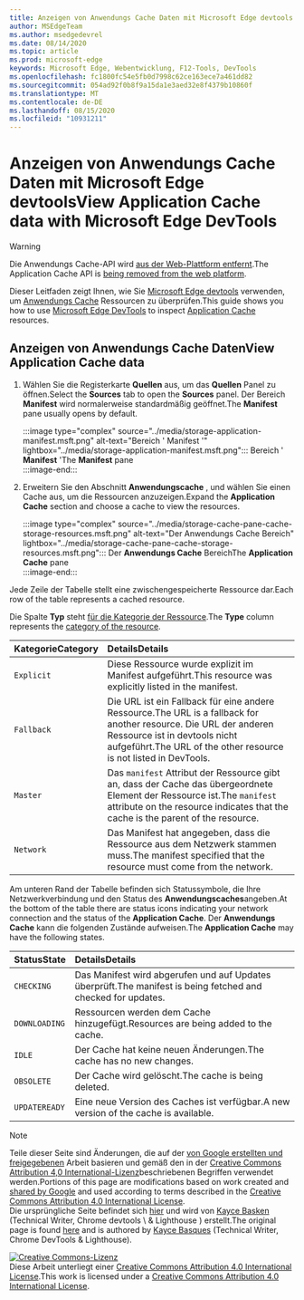 ```yaml
---
title: Anzeigen von Anwendungs Cache Daten mit Microsoft Edge devtools
author: MSEdgeTeam
ms.author: msedgedevrel
ms.date: 08/14/2020
ms.topic: article
ms.prod: microsoft-edge
keywords: Microsoft Edge, Webentwicklung, F12-Tools, DevTools
ms.openlocfilehash: fc1800fc54e5fb0d7998c62ce163ece7a461dd82
ms.sourcegitcommit: 054ad92f0b8f9a15da1e3aed32e8f4379b10860f
ms.translationtype: MT
ms.contentlocale: de-DE
ms.lasthandoff: 08/15/2020
ms.locfileid: "10931211"
---
```

<!-- Copyright Kayce Basques 

   Licensed under the Apache License, Version 2.0 (the "License");
   you may not use this file except in compliance with the License.
   You may obtain a copy of the License at

       https://www.apache.org/licenses/LICENSE-2.0

   Unless required by applicable law or agreed to in writing, software
   distributed under the License is distributed on an "AS IS" BASIS,
   WITHOUT WARRANTIES OR CONDITIONS OF ANY KIND, either express or implied.
   See the License for the specific language governing permissions and
   limitations under the License.  -->  

# <span data-ttu-id="cd06a-103">Anzeigen von Anwendungs Cache Daten mit Microsoft Edge devtools</span><span class="sxs-lookup"><span data-stu-id="cd06a-103">View Application Cache data with Microsoft Edge DevTools</span></span>  

> [!WARNING]
> <span data-ttu-id="cd06a-104">Die Anwendungs Cache-API wird [aus der Web-Plattform entfernt][HTMLStandardOfflineWebApplications].</span><span class="sxs-lookup"><span data-stu-id="cd06a-104">The Application Cache API is [being removed from the web platform][HTMLStandardOfflineWebApplications].</span></span>  

<span data-ttu-id="cd06a-105">Dieser Leitfaden zeigt Ihnen, wie Sie [Microsoft Edge devtools][MicrosoftEdgeDevTools] verwenden, um [Anwendungs Cache][MDNWebAPIsWindowApplicationCache] Ressourcen zu überprüfen.</span><span class="sxs-lookup"><span data-stu-id="cd06a-105">This guide shows you how to use [Microsoft Edge DevTools][MicrosoftEdgeDevTools] to inspect [Application Cache][MDNWebAPIsWindowApplicationCache] resources.</span></span>  

## <span data-ttu-id="cd06a-106">Anzeigen von Anwendungs Cache Daten</span><span class="sxs-lookup"><span data-stu-id="cd06a-106">View Application Cache data</span></span>  

1.  <span data-ttu-id="cd06a-107">Wählen Sie die Registerkarte **Quellen** aus, um das **Quellen** Panel zu öffnen.</span><span class="sxs-lookup"><span data-stu-id="cd06a-107">Select the **Sources** tab to open the **Sources** panel.</span></span>  <span data-ttu-id="cd06a-108">Der Bereich **Manifest** wird normalerweise standardmäßig geöffnet.</span><span class="sxs-lookup"><span data-stu-id="cd06a-108">The **Manifest** pane usually opens by default.</span></span>  
    
    :::image type="complex" source="../media/storage-application-manifest.msft.png" alt-text="Bereich ' Manifest '" lightbox="../media/storage-application-manifest.msft.png":::
       <span data-ttu-id="cd06a-110">Bereich ' **Manifest** '</span><span class="sxs-lookup"><span data-stu-id="cd06a-110">The **Manifest** pane</span></span>  
    :::image-end:::  

1.  <span data-ttu-id="cd06a-111">Erweitern Sie den Abschnitt **Anwendungscache** , und wählen Sie einen Cache aus, um die Ressourcen anzuzeigen.</span><span class="sxs-lookup"><span data-stu-id="cd06a-111">Expand the **Application Cache** section and choose a cache to view the resources.</span></span>  
    
    :::image type="complex" source="../media/storage-cache-pane-cache-storage-resources.msft.png" alt-text="Der Anwendungs Cache Bereich" lightbox="../media/storage-cache-pane-cache-storage-resources.msft.png":::
       <span data-ttu-id="cd06a-113">Der **Anwendungs Cache** Bereich</span><span class="sxs-lookup"><span data-stu-id="cd06a-113">The **Application Cache** pane</span></span>  
    :::image-end:::  

<span data-ttu-id="cd06a-114">Jede Zeile der Tabelle stellt eine zwischengespeicherte Ressource dar.</span><span class="sxs-lookup"><span data-stu-id="cd06a-114">Each row of the table represents a cached resource.</span></span>  

<span data-ttu-id="cd06a-115">Die Spalte **Typ** steht [für die Kategorie der Ressource][MDNHTMLResourcesInAnApplicationCache].</span><span class="sxs-lookup"><span data-stu-id="cd06a-115">The **Type** column represents the [category of the resource][MDNHTMLResourcesInAnApplicationCache].</span></span>  

| <span data-ttu-id="cd06a-116">Kategorie</span><span class="sxs-lookup"><span data-stu-id="cd06a-116">Category</span></span> | <span data-ttu-id="cd06a-117">Details</span><span class="sxs-lookup"><span data-stu-id="cd06a-117">Details</span></span> |  
|:--- |:--- |  
| `Explicit` | <span data-ttu-id="cd06a-118">Diese Ressource wurde explizit im Manifest aufgeführt.</span><span class="sxs-lookup"><span data-stu-id="cd06a-118">This resource was explicitly listed in the manifest.</span></span> |  
| `Fallback` | <span data-ttu-id="cd06a-119">Die URL ist ein Fallback für eine andere Ressource.</span><span class="sxs-lookup"><span data-stu-id="cd06a-119">The URL is a fallback for another resource.</span></span>  <span data-ttu-id="cd06a-120">Die URL der anderen Ressource ist in devtools nicht aufgeführt.</span><span class="sxs-lookup"><span data-stu-id="cd06a-120">The URL of the other resource is not listed in DevTools.</span></span> |  
| `Master` | <span data-ttu-id="cd06a-121">Das `manifest` Attribut der Ressource gibt an, dass der Cache das übergeordnete Element der Ressource ist.</span><span class="sxs-lookup"><span data-stu-id="cd06a-121">The `manifest` attribute on the resource indicates that the cache is the parent of the resource.</span></span> |  
| `Network` | <span data-ttu-id="cd06a-122">Das Manifest hat angegeben, dass die Ressource aus dem Netzwerk stammen muss.</span><span class="sxs-lookup"><span data-stu-id="cd06a-122">The manifest specified that the resource must come from the network.</span></span> |  

<!--todo:  replace "Master" phrasing if possible.  -->  

<span data-ttu-id="cd06a-123">Am unteren Rand der Tabelle befinden sich Statussymbole, die Ihre Netzwerkverbindung und den Status des **Anwendungscaches**angeben.</span><span class="sxs-lookup"><span data-stu-id="cd06a-123">At the bottom of the table there are status icons indicating your network connection and the status of the **Application Cache**.</span></span>  <span data-ttu-id="cd06a-124">Der **Anwendungs Cache** kann die folgenden Zustände aufweisen.</span><span class="sxs-lookup"><span data-stu-id="cd06a-124">The **Application Cache** may have the following states.</span></span>  

| <span data-ttu-id="cd06a-125">Status</span><span class="sxs-lookup"><span data-stu-id="cd06a-125">State</span></span> | <span data-ttu-id="cd06a-126">Details</span><span class="sxs-lookup"><span data-stu-id="cd06a-126">Details</span></span> |  
|:--- |:--- |  
| `CHECKING` | <span data-ttu-id="cd06a-127">Das Manifest wird abgerufen und auf Updates überprüft.</span><span class="sxs-lookup"><span data-stu-id="cd06a-127">The manifest is being fetched and checked for updates.</span></span> |  
| `DOWNLOADING` | <span data-ttu-id="cd06a-128">Ressourcen werden dem Cache hinzugefügt.</span><span class="sxs-lookup"><span data-stu-id="cd06a-128">Resources are being added to the cache.</span></span> |  
| `IDLE` | <span data-ttu-id="cd06a-129">Der Cache hat keine neuen Änderungen.</span><span class="sxs-lookup"><span data-stu-id="cd06a-129">The cache has no new changes.</span></span> |  
| `OBSOLETE` | <span data-ttu-id="cd06a-130">Der Cache wird gelöscht.</span><span class="sxs-lookup"><span data-stu-id="cd06a-130">The cache is being deleted.</span></span> |  
| `UPDATEREADY` |  <span data-ttu-id="cd06a-131">Eine neue Version des Caches ist verfügbar.</span><span class="sxs-lookup"><span data-stu-id="cd06a-131">A new version of the cache is available.</span></span> |  

<!-- links -->  

[MicrosoftEdgeDevTools]: ../../devtools-guide-chromium.md "Microsoft Edge (Chrom)-Entwickler Tools | Microsoft docs"  

[HTMLStandardOfflineWebApplications]: https://html.spec.whatwg.org/multipage/offline.html#offline "Offline-Webanwendungen – HTML-Standard"  

[MDNHTMLResourcesInAnApplicationCache]: https://developer.mozilla.org/docs/Web/HTML/Using_the_application_cache#Resources_in_an_application_cache "Ressourcen in einem Anwendungscache | MDN"  
[MDNWebAPIsWindowApplicationCache]: https://developer.mozilla.org/docs/Web/API/Window/applicationCache "Window. applicationCache-Web-APIs | MDN"  

> [!NOTE]
> <span data-ttu-id="cd06a-136">Teile dieser Seite sind Änderungen, die auf der [von Google erstellten und freigegebenen][GoogleSitePolicies] Arbeit basieren und gemäß den in der [Creative Commons Attribution 4,0 International-Lizenz][CCA4IL]beschriebenen Begriffen verwendet werden.</span><span class="sxs-lookup"><span data-stu-id="cd06a-136">Portions of this page are modifications based on work created and [shared by Google][GoogleSitePolicies] and used according to terms described in the [Creative Commons Attribution 4.0 International License][CCA4IL].</span></span>  
> <span data-ttu-id="cd06a-137">Die ursprüngliche Seite befindet sich [hier](https://developers.google.com/web/tools/chrome-devtools/storage/applicationcache) und wird von [Kayce Basken][KayceBasques] (Technical Writer, Chrome devtools \ & Lighthouse \) erstellt.</span><span class="sxs-lookup"><span data-stu-id="cd06a-137">The original page is found [here](https://developers.google.com/web/tools/chrome-devtools/storage/applicationcache) and is authored by [Kayce Basques][KayceBasques] \(Technical Writer, Chrome DevTools \& Lighthouse\).</span></span>  

[![Creative Commons-Lizenz][CCby4Image]][CCA4IL]  
<span data-ttu-id="cd06a-139">Diese Arbeit unterliegt einer [Creative Commons Attribution 4.0 International License][CCA4IL].</span><span class="sxs-lookup"><span data-stu-id="cd06a-139">This work is licensed under a [Creative Commons Attribution 4.0 International License][CCA4IL].</span></span>  

[CCA4IL]: https://creativecommons.org/licenses/by/4.0  
[CCby4Image]: https://i.creativecommons.org/l/by/4.0/88x31.png  
[GoogleSitePolicies]: https://developers.google.com/terms/site-policies  
[KayceBasques]: https://developers.google.com/web/resources/contributors/kaycebasques  
